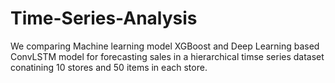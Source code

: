 # Time-Series-Analysis
We comparing Machine learning model XGBoost and Deep Learning based ConvLSTM model for forecasting sales in a hierarchical timse series dataset conatining 10 stores and 50 items in each store.
